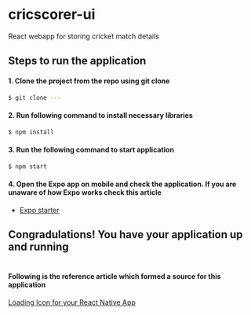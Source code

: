 # cricscorer-ui

React webapp for storing cricket match details

## Steps to run the application

#### 1. Clone the project from the repo using git clone

```sh
$ git clone ---
```

#### 2. Run following command to install necessary libraries

```sh
$ npm install
```

#### 3. Run the following command to start application

```sh
$ npm start
```

#### 4. Open the Expo app on mobile and check the application. If you are unaware of how Expo works check this article

- [Expo starter](https://expo.io/learn)

## Congradulations! You have your application up and running

#

#

#### Following is the reference article which formed a source for this application

[Loading Icon for your React Native App](https://medium.com/analytics-vidhya/how-to-create-a-loading-icon-for-your-react-native-app-20d50cbf5dc3)
